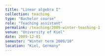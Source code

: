 ```yaml
---
title: "Linear algebra I"
collection: teaching
type: "Bachelor course"
role: "Teaching assistant"
permalink: /teaching/2009-winter-teaching-1
venue: "University of Kiel"
date: 2009-12-01
semester: "Winter term 2009/10"
location: "Kiel, Germany"
---
```

